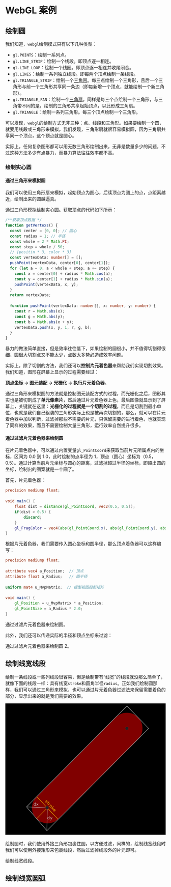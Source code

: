 # WebGL 案例

## 绘制圆

我们知道，`webgl`绘制模式只有以下几种类型：

- `gl.POINTS`：绘制一系列点。
- `gl.LINE_STRIP`：绘制一个线段。即顶点逐一相连。
- `gl.LINE_LOOP`：绘制一个线圈。即顶点逐一相连并收尾闭合。
- `gl.LINES`：绘制一系列独立线段。即每两个顶点绘制一条线段。
- `gl.TRIANGLE_STRIP`：绘制一个[三角带](https://en.wikipedia.org/wiki/Triangle_strip)。每三点绘制一个三角形，且后一个三角形与前一个三角形共享同一条边（即每新增一个顶点，就能绘制一个新三角形）。
- `gl.TRIANGLE_FAN`：绘制一个[三角扇](https://en.wikipedia.org/wiki/Triangle_fan)。同样是每三个点绘制一个三角形，与三角带不同的是，绘制的三角形共享起始顶点，以此形成三角扇。
- `gl.TRIANGLE`：绘制一系列三角形。每三个顶点绘制一个三角形。

可以发现，`webgl`的绘制方式无非三种：点、线段和三角形。如果要绘制一个圆，就要用线段或三角形来模拟。我们发现，三角形扇就很容易模拟圆，因为三角扇共享同一个顶点，这个顶点就是圆心。

实际上，任何复杂图形都可以用无数三角形绘制出来，无非是数量多少的问题，不过这种方法多少有点暴力，而暴力算法往往效率都不高。

### 绘制实心圆

#### 通过三角形来模拟圆

我们可以使用三角形扇来模拟，起始顶点为圆心，后续顶点为圆上的点，点距离越近，绘制出来的圆越逼真。

<span class="example" key="sample_1">通过三角形模拟绘制实心圆</span>。获取顶点的代码如下所示：

```ts
/**获取顶点数据 */
function getVertexs() {
  const center = [0, 0]; // 圆心
  const radius = 1; // 半径
  const whole = 2 * Math.PI;
  const step = whole / 50;
  // [positin * 3, color * 3]
  const vertexData: number[] = [];
  pushPoint(vertexData, center[0], center[1]);
  for (let a = 0; a < whole + step; a += step) {
    const x = center[0] + radius * Math.cos(a);
    const y = center[1] + radius * Math.sin(a);
    pushPoint(vertexData, x, y);
  }
  return vertexData;

  function pushPoint(vertexData: number[], x: number, y: number) {
    const r = Math.abs(x);
    const g = Math.abs(y);
    const b = Math.abs(x + y);
    vertexData.push(x, y, 1, r, g, b);
  }
}
```

暴力的做法简单直接，但是效率往往低下，如果绘制的圆很小，并不值得切割得很细，圆很大切割点又不能太少，点数太多势必造成效率问题。

实际上，除了切割的方法，我们还可以**控制片元着色器**来帮助我们实现切割效果。我们知道，图形在屏幕上显示的过程需要经过：

**顶点坐标 -> 图元装配 -> 光栅化 -> 执行片元着色器**。

通过三角形来模拟圆的方法就是控制图元装配方式的过程，而光栅化之后，图形其实也是被切割成了**单元像素片**，然后通过片元着色器上色，最后图像就显示到了屏幕上，关键就在这里：**光栅化的过程就是一个切割的过程**，而且是切割到最小单位，也就是我们自己组装的三角形实际上也是被再次切割的，那么，就可以在片元着色器中加以判断，过滤掉那些不需要的片元，只保留需要的进行着色，也就实现了同样的效果，而且不需要绘制大量三角形，运行效率自然提升很多。

#### 通过过滤片元着色器来绘制圆

在片元着色器中，可以通过内置变量`gl_PointCoord`来获取当前片元所属点内的坐标，区间为 0.0 到 1.0，此时绘制的点半径为 1，顶点（圆心）坐标为（0.5，0.5）。通过计算当前片元坐标与圆心的距离，过滤掉超过半径的坐标，即超出圆的坐标，绘制出的图案就是一个圆了。

首先，片元着色器：

```glsl
precision mediump float;

void main() {
    float dist = distance(gl_PointCoord, vec2(0.5, 0.5));
    if(dist > 0.5) {
        discard;
    }
    gl_FragColor = vec4(abs(gl_PointCoord.x), abs(gl_PointCoord.y), abs(gl_PointCoord.x + gl_PointCoord.y), 1);
}
```

根据片元着色器，我们需要传入圆心坐标和圆半径，那么顶点着色器可以这样编写：

```glsl
precision mediump float;

attribute vec4 a_Position;  // 顶点
attribute float a_Radius;   // 圆半径

uniform mat4 u_MvpMatrix;  // 模型视图投影矩阵

void main() {
    gl_Position = u_MvpMatrix * a_Position;
    gl_PointSize = a_Radius * 2.0;
}
```

<span class="example" key="sample_2">通过过滤片元着色器来绘制圆</span>。

此外，我们还可以传递实际的半径和顶点坐标来过滤：

<span class="example" key="sample_3">通过过滤片元着色器来绘制圆 2</span>。

## 绘制线宽线段

绘制一条线段或一些列线段很容易，但是绘制带有“线宽”的线段就没那么简单了，就像下面的线段一样：具有线宽`stroke`和圆角半径`radius`。正如我们绘制圆那样，我们可以通过三角形来模拟，也可以通过片元着色器过滤法来保留需要着色的部分，显示出来的就是我们需要的效果。

![](./images/Snipaste_2023-02-13_20-13-39.png)

绘制圆时，我们使用外接三角形包裹住圆，以方便过滤，同样的，绘制线宽线段时我们可以使用外接矩形来包裹线段，然后过滤掉线段外的片元即可。

<span class="example" key="sample_4">绘制线宽线段</span>。

## 绘制线宽圆弧
